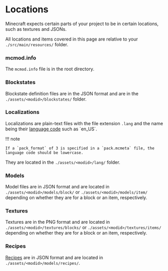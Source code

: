 Locations
=========

Minecraft expects certain parts of your project to be in certain locations, such as textures and JSONs.

All locations and items covered in this page are relative to your `./src/main/resources/` folder.

### mcmod.info

The `mcmod.info` file is in the root directory.

### Blockstates

Blockstate definition files are in the JSON format and are in the `./assets/<modid>/blockstates/` folder.

### Localizations

Localizations are plain-text files with the file extension `.lang` and the name being their [language code](https://msdn.microsoft.com/en-us/library/ee825488(v=cs.20).aspx) such as `en_US`.

!!! note

    If a `pack_format` of 3 is specified in a `pack.mcmeta` file, the language code should be lowercase.

They are located in the `./assets/<modid>/lang/` folder.

### Models

Model files are in JSON format and are located in `./assets/<modid>/models/block/` or `./assets/<modid>/models/item/` depending on whether they are for a block or an item, respectively.

### Textures

Textures are in the PNG format and are located in `./assets/<modid>/textures/blocks/` or `./assets/<modid>/textures/items/` depending on whether they are for a block or an item, respectively.

### Recipes

[Recipes][Recipes] are in JSON format and are located in `./assets/<modid>/models/recipes/`.

[Recipes]: ../utilities/recipes.md